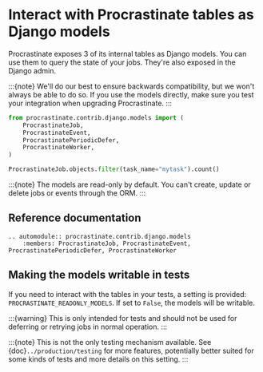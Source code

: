 # Interact with Procrastinate tables as Django models

Procrastinate exposes 3 of its internal tables as Django models. You can use
them to query the state of your jobs. They're also exposed in the Django admin.

:::{note}
We'll do our best to ensure backwards compatibility, but we won't always be
able to do so. If you use the models directly, make sure you test your
integration when upgrading Procrastinate.
:::

```python
from procrastinate.contrib.django.models import (
    ProcrastinateJob,
    ProcrastinateEvent,
    ProcrastinatePeriodicDefer,
    ProcrastinateWorker,
)

ProcrastinateJob.objects.filter(task_name="mytask").count()
```

:::{note}
The models are read-only by default. You can't create, update or delete jobs
or events through the ORM.
:::

## Reference documentation


```{eval-rst}
.. automodule:: procrastinate.contrib.django.models
    :members: ProcrastinateJob, ProcrastinateEvent, ProcrastinatePeriodicDefer, ProcrastinateWorker
```


## Making the models writable in tests

If you need to interact with the tables in your tests, a setting is provided:
`PROCRASTINATE_READONLY_MODELS`. If set to `False`, the models will be writable.

:::{warning}
This is only intended for tests and should not be used for deferring or retrying
jobs in normal operation.
:::

:::{note}
This is not the only testing mechanism available. See {doc}`../production/testing` for more
features, potentially better suited for some kinds of tests and more details on
this setting.
:::
